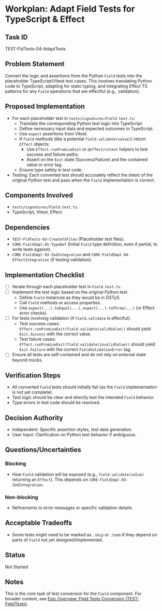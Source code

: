 # Workplan: Adapt Field Tests for TypeScript & Effect

## Task ID
TEST-FldTests-04-AdaptTests

## Problem Statement
Convert the logic and assertions from the Python `Field` tests into the placeholder TypeScript/Vitest test cases. This involves translating Python code to TypeScript, adapting for static typing, and integrating Effect TS patterns for any `Field` operations that are effectful (e.g., validation).

## Proposed Implementation
- For each placeholder test in `tests/signatures/Field.test.ts`:
    - Translate the corresponding Python test logic into TypeScript.
    - Define necessary input data and expected outcomes in TypeScript.
    - Use `expect` assertions from Vitest.
    - If `Field` methods (like a potential `field.validate(value)`) return `Effect` objects:
        - Use `Effect.runPromiseExit` or `@effect/vitest` helpers to test success and failure paths.
        - Assert on the `Exit` state (Success/Failure) and the contained value or error tag.
    - Ensure type safety in test code.
- Testing: Each converted test should accurately reflect the intent of the original Python test and pass when the `Field` implementation is correct.

## Components Involved
- `tests/signatures/Field.test.ts`.
- TypeScript, Vitest, Effect.

## Dependencies
- `TEST-FldTests-03-CreateTSFiles` (Placeholder test files).
- `CORE-FieldImpl-01-TypeDef` (Initial `Field` type definition, even if partial, to write tests against).
- `CORE-FieldImpl-03-ZodIntegration` and `CORE-FieldImpl-04-EffectIntegration` (if testing validation).

## Implementation Checklist
- [ ] Iterate through each placeholder test in `Field.test.ts`.
- [ ] Implement the test logic based on the original Python test.
    - Define `Field` instances as they would be in DSTyS.
    - Call `Field` methods or access properties.
    - Use `expect(...).toEqual(...)`, `expect(...).toThrow(...)` (or Effect error checks).
- [ ] For tests involving validation (if `Field.validate` is effectful):
    - Test success cases: `Effect.runPromiseExit(field.validate(validValue))` should yield `Exit.Success` with the correct value.
    - Test failure cases: `Effect.runPromiseExit(field.validate(invalidValue))` should yield `Exit.Failure` with the correct `FieldValidationError` tag.
- [ ] Ensure all tests are self-contained and do not rely on external state beyond mocks.

## Verification Steps
- All converted `Field` tests should initially fail (as the `Field` implementation is not yet complete).
- Test logic should be clear and directly test the intended `Field` behavior.
- Type errors in test code should be resolved.

## Decision Authority
- Independent: Specific assertion styles, test data generation.
- User Input: Clarification on Python test behavior if ambiguous.

## Questions/Uncertainties
### Blocking
- How `Field` validation will be exposed (e.g., `field.validate(value)` returning an `Effect`). This depends on `CORE-FieldImpl-03-ZodIntegration`.

### Non-blocking
- Refinements to error messages or specific validation details.

## Acceptable Tradeoffs
- Some tests might need to be marked as `.skip` or `.todo` if they depend on parts of `Field` not yet designed/implemented.

## Status
Not Started

## Notes
This is the core task of test conversion for the `Field` component.
For broader context, see [Epic Overview: Field Tests Conversion (TEST-FieldTests)](../../docs/planning/workplans/TEST-FieldTests.md).